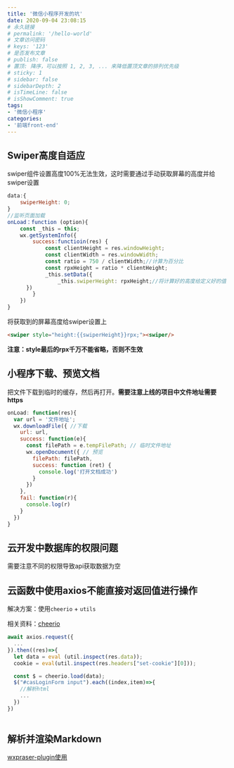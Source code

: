 ```yaml
---
title: '微信小程序开发的坑'
date: 2020-09-04 23:08:15
# 永久链接
# permalink: '/hello-world'
# 文章访问密码
# keys: '123'
# 是否发布文章
# publish: false
# 置顶: 降序，可以按照 1, 2, 3, ... 来降低置顶文章的排列优先级
# sticky: 1
# sidebar: false
# sidebarDepth: 2
# isTimeLine: false
# isShowComment: true
tags:
- '微信小程序'
categories:
- '前端front-end'
---
```


## Swiper高度自适应
swiper组件设置高度100%无法生效，这时需要通过手动获取屏幕的高度并给swiper设置

```Javascript
data:{
	swiperHeight: 0;
}
//监听页面加载
onLoad：function (option){
	const _this = this;
	wx.getSystemInfo({
		success:functioin(res) {
			const clientHeight = res.windowHeight;
			const clientWidth = res.windowWidth;
			const ratio = 750 / clientWidth;//计算为百分比
			const rpxHeight = ratio * clientHeight;
			_this.setData({
				_this.swiperHeight: rpxHeight;//将计算好的高度给定义好的值
      })
		}
 	})
}
```
将获取到的屏幕高度给swiper设置上
```html
<swiper style="height:{{swiperHeight}}rpx;"><swiper/>
```
**注意：style最后的rpx千万不能省略，否则不生效**

## 小程序下载、预览文档

把文件下载到临时的缓存，然后再打开。**需要注意上线的项目中文件地址需要https**

```Javascript
onLoad: function(res){
  var url = '文件地址';
  wx.downloadFile({ //下载
    url: url,
    success: function(e){
      const filePath = e.tempFilePath; // 临时文件地址
      wx.openDocument({ // 预览
        filePath: filePath,
        success: function (ret) {
          console.log('打开文档成功')
        }
      })
    },
    fail: function(r){
      console.log(r)
    }
  })
}
```

## 云开发中数据库的权限问题

需要注意不同的权限导致api获取数据为空

## 云函数中使用axios不能直接对返回值进行操作

解决方案：使用`cheerio` + `utils`

相关资料：[cheerio](https://www.cnblogs.com/CraryPrimitiveMan/p/3674421.html)

```Javascript
await axios.request({
  ...
}).then((res)=>{
  let data = eval (util.inspect(res.data));
  cookie = eval(util.inspect(res.headers["set-cookie"][0]));

  const $ = cheerio.load(data);
  $("#casLoginForm input").each((index,item)=>{
    //解析html
    ...
  })
})
    
```

## 解析并渲染Markdown

[wxpraser-plugin使用](https://github.com/ifanrx/wxParser-plugin)
